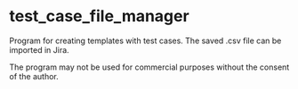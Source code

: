 # test_case_file_manager

Program for creating templates with test cases. The saved .csv file can be imported in Jira.

The program may not be used for commercial purposes without the consent of the author.
